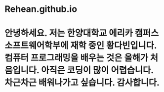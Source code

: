 # Rehean.github.io
# 안녕하세요.    저는 한양대학교 에리카 캠퍼스 소프트웨어학부에 재학 중인 황다빈입니다.   컴퓨터 프로그래밍을 배우는 것은 올해가 처음입니다.     아직은 코딩이 많이 어렵습니다.    차근차근 배워나가고 싶습니다.    감사합니다.
